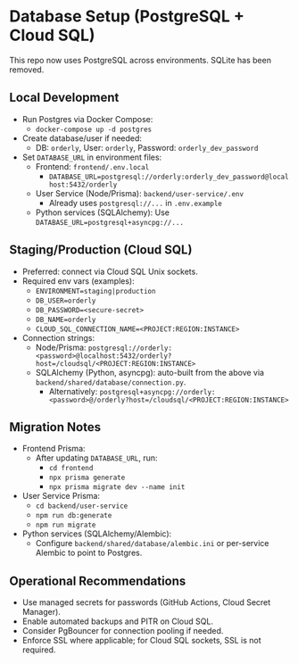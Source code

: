 # Database Setup (PostgreSQL + Cloud SQL)

This repo now uses PostgreSQL across environments. SQLite has been removed.

## Local Development
- Run Postgres via Docker Compose:
  - `docker-compose up -d postgres`
- Create database/user if needed:
  - DB: `orderly`, User: `orderly`, Password: `orderly_dev_password`
- Set `DATABASE_URL` in environment files:
  - Frontend: `frontend/.env.local`
    - `DATABASE_URL=postgresql://orderly:orderly_dev_password@localhost:5432/orderly`
  - User Service (Node/Prisma): `backend/user-service/.env`
    - Already uses `postgresql://...` in `.env.example`
  - Python services (SQLAlchemy): Use `DATABASE_URL=postgresql+asyncpg://...`

## Staging/Production (Cloud SQL)
- Preferred: connect via Cloud SQL Unix sockets.
- Required env vars (examples):
  - `ENVIRONMENT=staging|production`
  - `DB_USER=orderly`
  - `DB_PASSWORD=<secure-secret>`
  - `DB_NAME=orderly`
  - `CLOUD_SQL_CONNECTION_NAME=<PROJECT:REGION:INSTANCE>`
- Connection strings:
  - Node/Prisma: `postgresql://orderly:<password>@localhost:5432/orderly?host=/cloudsql/<PROJECT:REGION:INSTANCE>`
  - SQLAlchemy (Python, asyncpg): auto-built from the above via `backend/shared/database/connection.py`.
    - Alternatively: `postgresql+asyncpg://orderly:<password>@/orderly?host=/cloudsql/<PROJECT:REGION:INSTANCE>`

## Migration Notes
- Frontend Prisma:
  - After updating `DATABASE_URL`, run:
    - `cd frontend`
    - `npx prisma generate`
    - `npx prisma migrate dev --name init`
- User Service Prisma:
  - `cd backend/user-service`
  - `npm run db:generate`
  - `npm run migrate`
- Python services (SQLAlchemy/Alembic):
  - Configure `backend/shared/database/alembic.ini` or per-service Alembic to point to Postgres.

## Operational Recommendations
- Use managed secrets for passwords (GitHub Actions, Cloud Secret Manager).
- Enable automated backups and PITR on Cloud SQL.
- Consider PgBouncer for connection pooling if needed.
- Enforce SSL where applicable; for Cloud SQL sockets, SSL is not required.

